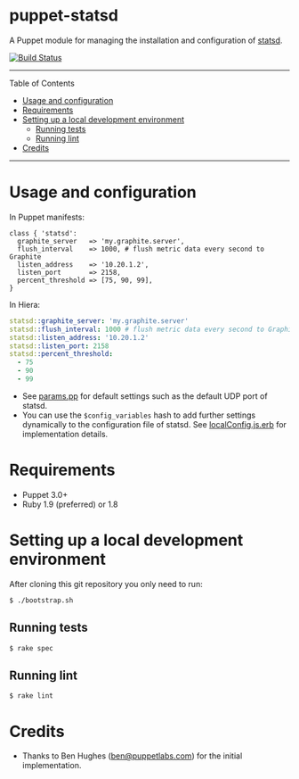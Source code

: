 # puppet-statsd

A Puppet module for managing the installation and configuration of [statsd](https://github.com/etsy/statsd/).

[![Build Status](https://travis-ci.org/miguno/puppet-statsd.png?branch=master)](https://travis-ci.org/miguno/puppet-statsd)

---

Table of Contents

* <a href="#usage">Usage and configuration</a>
* <a href="#requirements">Requirements</a>
* <a href="#development-enviroment">Setting up a local development environment</a>
    * <a href="#tests">Running tests</a>
    * <a href="#lint">Running lint</a>
* <a href="#credits">Credits</a>

---

<a name="usage"></a>

# Usage and configuration

In Puppet manifests:

```puppet
class { 'statsd':
  graphite_server   => 'my.graphite.server',
  flush_interval    => 1000, # flush metric data every second to Graphite
  listen_address    => '10.20.1.2',
  listen_port       => 2158,
  percent_threshold => [75, 90, 99],
}
```

In Hiera:

```yaml
statsd::graphite_server: 'my.graphite.server'
statsd::flush_interval: 1000 # flush metric data every second to Graphite
statsd::listen_address: '10.20.1.2'
statsd::listen_port: 2158
statsd::percent_threshold:
  - 75
  - 90
  - 99
```

* See [params.pp](manifests/params.pp) for default settings such as the default UDP port of statsd.
* You can use the `$config_variables` hash to add further settings dynamically to the configuration file of statsd.
  See [localConfig.js.erb](templates/localConfig.js.erb) for implementation details.


<a name="requirements"></a>

# Requirements

* Puppet 3.0+
* Ruby 1.9 (preferred) or 1.8


<a name="develoment-environment"></a>

# Setting up a local development environment

After cloning this git repository you only need to run:

    $ ./bootstrap.sh


<a name="tests"></a>

## Running tests

    $ rake spec


<a name="lint"></a>

## Running lint

    $ rake lint


<a name="credits"></a>

# Credits

  * Thanks to Ben Hughes (ben@puppetlabs.com) for the initial implementation.
